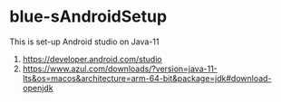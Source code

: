 # blue-sAndroidSetup
This is set-up Android studio on Java-11

1. https://developer.android.com/studio
2. https://www.azul.com/downloads/?version=java-11-lts&os=macos&architecture=arm-64-bit&package=jdk#download-openjdk
